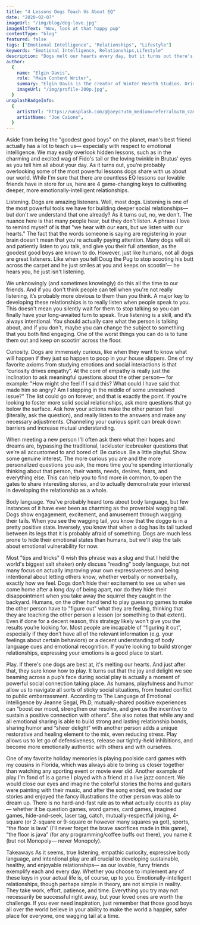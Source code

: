 ```yaml
---
title: "4 Lessons Dogs Teach Us About EQ"
date: "2020-02-07"
imageUrl: "/img/blog/dog-love.jpg"
imageAltText: "Wow, look at that happy pup"
contentType: "blog"
featured: false
tags: ["Emotional Intelligence", "Relationships", "Lifestyle"]
keywords: "Emotional Intelligence, Relationships,Lifestyle"
description: "Dogs melt our hearts every day, but it turns out there's a lot they can teach us, too."
author:
  {
    name: "Elgin Davis",
    role: "Main Content Writer",
    summary: "Elgin Davis is the creator of Winter Hearth Studios. Driven by a passionate spirit and boundless curiosity, Davis' work seeks to explore the depths of humanity and what it might look like to live a hyper-meaningful existence here on earth.",
    imageUrl: "/img/profile-200p.jpg",
  }
unsplashBadgeInfo:
  {
    artistUrl: "https://unsplash.com/@joeyc?utm_medium=referral&utm_campaign=photographer-credit&utm_content=creditBadge",
    artistName: "Joe Caione",
  }
---
```


Aside from being the "goodest good boys" on the planet, man's best friend actually has a lot to teach us— especially with respect to emotional intelligence. We may easily overlook hidden lessons, such as in the charming and excited wag of Fido's tail or the loving twinkle in Brutus' eyes as you tell him all about your day. As it turns out, you’re probably overlooking some of the most powerful lessons dogs share with us about our world. While I'm sure that there are countless EQ lessons our lovable friends have in store for us, here are 4 game-changing keys to cultivating deeper, more emotionally-intelligent relationships.

Listening.
Dogs are amazing listeners. Well, most dogs. Listening is one of the most powerful tools we have for building deeper social relationships— but don't we understand that one already? As it turns out, no, we don't. The nuance here is that many people hear, but they don't listen. A phrase I love to remind myself of is that "we hear with our ears, but we listen with our hearts." The fact that the words someone is saying are registering in your brain doesn't mean that you're actually paying attention. Many dogs will sit and patiently listen to you talk, and give you their full attention, as the goodest good boys are known to do. However, just like humans, not all dogs are great listeners. Like when you tell Doug the Pug to stop scooting his butt across the carpet and he just smiles at you and keeps on scootin’— he hears you, he just isn't listening.

We unknowingly (and sometimes knowingly) do this all the time to our friends. And if you don't think people can tell when you're not really listening, it’s probably more obvious to them than you think. A major key to developing these relationships is to really listen when people speak to you. This doesn't mean you silently wait for them to stop talking so you can finally have your long-awaited turn to speak. True listening is a skill, and it’s always intentional. You should actually care what the person is talking about, and if you don't, maybe you can change the subject to something that you both find engaging. One of the worst things you can do is to tune them out and keep on scootin’ across the floor.

Curiosity.
Dogs are immensely curious, like when they want to know what will happen if they just so happen to poop in your house slippers. One of my favorite axioms from studying emotions and social interactions is that “curiosity drives empathy”. At the core of empathy is really just the inclination to ask meaningful questions about the other person— for example: "How might she feel if I said this? What could I have said that made him so angry? Am I stepping in the middle of some unresolved issue?" The list could go on forever, and that is exactly the point. If you're looking to foster more solid social relationships, ask more questions that go below the surface. Ask how your actions make the other person feel (literally, ask the question), and really listen to the answers and make any necessary adjustments. Channeling your curious spirit can break down barriers and increase mutual understanding.

When meeting a new person I'll often ask them what their hopes and dreams are, bypassing the traditional, lackluster icebreaker questions that we’re all accustomed to and bored of. Be curious. Be a little playful. Show some genuine interest. The more curious you are and the more personalized questions you ask, the more time you’re spending intentionally thinking about that person, their wants, needs, desires, fears, and everything else. This can help you to find more in common, to open the gates to share interesting stories, and to actually demonstrate your interest in developing the relationship as a whole.

Body language.
You've probably heard tons about body language, but few instances of it have ever been as charming as the proverbial wagging tail. Dogs show engagement, excitement, and amusement through wagging their tails. When you see the wagging tail, you know that the doggo is in a pretty positive state. Inversely, you know that when a dog has its tail tucked between its legs that it is probably afraid of something. Dogs are much less prone to hide their emotional states than humans, but we'll skip the talk about emotional vulnerability for now.

Most "tips and tricks" (I wish this phrase was a slug and that I held the world's biggest salt shaker) only discuss “reading” body language, but not many focus on actually improving your own expressiveness and being intentional about letting others know, whether verbally or nonverbally, exactly how we feel. Dogs don't hide their excitement to see us when we come home after a long day of being apart, nor do they hide their disappointment when you take away the squirrel they caught in the backyard. Humans, on the other hand tend to play guessing games to make the other person have to "figure out" what they are feeling, thinking that they are teaching the other person a lesson (or something to that extent). Even if done for a decent reason, this strategy likely won’t give you the results you’re looking for. Most people are incapable of “figuring it out”, especially if they don’t have all of the relevant information (e.g. your feelings about certain behaviors) or a decent understanding of body language cues and emotional recognition. If you're looking to build stronger relationships, expressing your emotions is a good place to start.

Play.
If there's one dogs are best at, it's melting our hearts. And just after that, they sure know how to play. It turns out that the joy and delight we see beaming across a pup’s face during social play is actually a moment of powerful social connection taking place. As humans, playfulness and humor allow us to navigate all sorts of sticky social situations, from heated conflict to public embarrassment. According to The Language of Emotional Intelligence by Jeanne Segal, Ph.D, mutually-shared positive experiences can “boost our mood, strengthen our resolve, and give us the incentive to sustain a positive connection with others”. She also notes that while any and all emotional sharing is able to build strong and lasting relationship bonds, sharing humor and “sheer delight” with another person adds a unique restorative and healing element to the mix, even reducing stress. Play allows us to let go of defensiveness, release our tightly-held inhibitions, and become more emotionally authentic with others and with ourselves.

One of my favorite holiday memories is playing poolside card games with my cousins in Florida, which was always able to bring us closer together than watching any sporting event or movie ever did. Another example of play I’m fond of is a game I played with a friend at a live jazz concert. We would close our eyes and imagine the colorful stories the horns and guitars were painting with their music, and after the song ended, we traded our stories and enjoyed the fancy illustrations the other person was able to dream up. There is no hard-and-fast rule as to what actually counts as play— whether it be question games, word games, card games, imagined games, hide-and-seek, laser tag, catch, mutually-respectful joking, 4-square (or 2-square or 9-square or however many squares ya got), sports, “the floor is lava” (I’ll never forget the brave sacrifices made in this game), “the floor is java” (for any programming/coffee buffs out there), you name it (but not Monopoly— never Monopoly).

Takeaways
As it seems, true listening, empathic curiosity, expressive body language, and intentional play are all crucial to developing sustainable, healthy, and enjoyable relationships— as our lovable, furry friends exemplify each and every day. Whether you choose to implement any of these keys in your actual life is, of course, up to you. Emotionally-intelligent relationships, though perhaps simple in theory, are not simple in reality. They take work, effort, patience, and time. Everything you try may not necessarily be successful right away, but your loved ones are worth the challenge. If you ever need inspiration, just remember that those good boys all over the world believe in your ability to make the world a happier, safer place for everyone, one wagging tail at a time.
